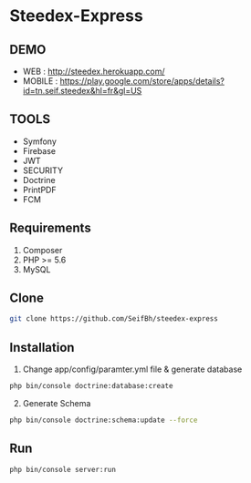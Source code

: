 Steedex-Express
========================
DEMO
--------------
- WEB : http://steedex.herokuapp.com/
- MOBILE : https://play.google.com/store/apps/details?id=tn.seif.steedex&hl=fr&gl=US

TOOLS
--------------
- Symfony
- Firebase
- JWT
- SECURITY
- Doctrine
- PrintPDF
- FCM

Requirements
--------------
1. Composer
2. PHP >= 5.6 
6. MySQL

Clone
--------------
```bash
git clone https://github.com/SeifBh/steedex-express
```

Installation
--------------
1. Change app/config/paramter.yml file & generate database
```bash
php bin/console doctrine:database:create
```
2. Generate Schema
```bash
php bin/console doctrine:schema:update --force
```
Run
--------------
```bash
php bin/console server:run
```